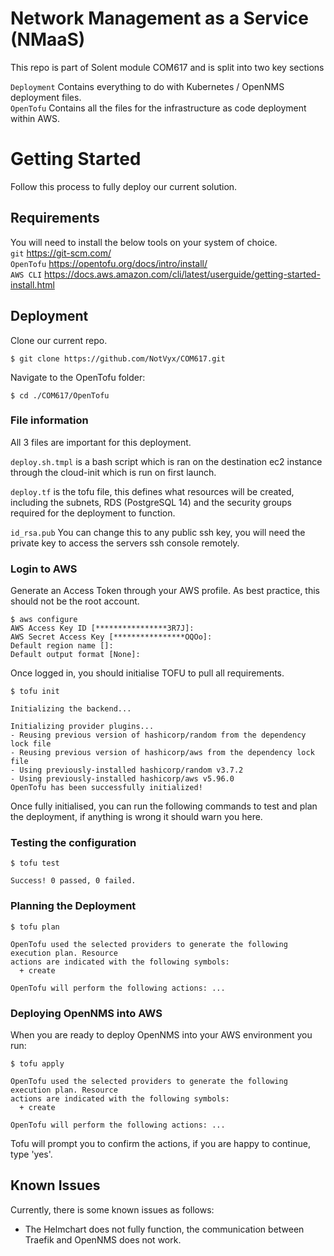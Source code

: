 # Network Management as a Service (NMaaS)

This repo is part of Solent module COM617 and is split into two key sections

`Deployment` Contains everything to do with Kubernetes / OpenNMS deployment files.<br />
`OpenTofu` Contains all the files for the infrastructure as code deployment within AWS.

# Getting Started
Follow this process to fully deploy our current solution.

## Requirements
You will need to install the below tools on your system of choice. <br />
`git` https://git-scm.com/ <br />
`OpenTofu` https://opentofu.org/docs/intro/install/ <br />
`AWS CLI` https://docs.aws.amazon.com/cli/latest/userguide/getting-started-install.html <br />

## Deployment
Clone our current repo.
```
$ git clone https://github.com/NotVyx/COM617.git
```
Navigate to the OpenTofu folder:
```
$ cd ./COM617/OpenTofu
```

### File information
All 3 files are important for this deployment. 

`deploy.sh.tmpl` is a bash script which is ran on the destination ec2 instance through the cloud-init which is run on first launch.

`deploy.tf` is the tofu file, this defines what resources will be created, including the subnets, RDS (PostgreSQL 14) and the security groups required for the deployment to function.

`id_rsa.pub` You can change this to any public ssh key, you will need the private key to access the servers ssh console remotely. 

### Login to AWS
Generate an Access Token through your AWS profile. As best practice, this should not be the root account. 
```
$ aws configure
AWS Access Key ID [****************3R7J]:
AWS Secret Access Key [****************OQOo]: 
Default region name []: 
Default output format [None]:

```
Once logged in, you should initialise TOFU to pull all requirements.
```
$ tofu init

Initializing the backend...

Initializing provider plugins...
- Reusing previous version of hashicorp/random from the dependency lock file
- Reusing previous version of hashicorp/aws from the dependency lock file
- Using previously-installed hashicorp/random v3.7.2
- Using previously-installed hashicorp/aws v5.96.0
OpenTofu has been successfully initialized!

```

Once fully initialised, you can run the following commands to test and plan the deployment, if anything is wrong it should warn you here.

### Testing the configuration
```
$ tofu test

Success! 0 passed, 0 failed.
```

### Planning the Deployment
```
$ tofu plan

OpenTofu used the selected providers to generate the following execution plan. Resource
actions are indicated with the following symbols:
  + create

OpenTofu will perform the following actions: ...
```

### Deploying OpenNMS into AWS
When you are ready to deploy OpenNMS into your AWS environment you run:
```
$ tofu apply

OpenTofu used the selected providers to generate the following execution plan. Resource       
actions are indicated with the following symbols:
  + create

OpenTofu will perform the following actions: ...
```
Tofu will prompt you to confirm the actions, if you are happy to continue, type 'yes'.




## Known Issues
Currently, there is some known issues as follows:
- The Helmchart does not fully function, the communication between Traefik and OpenNMS does not work.



